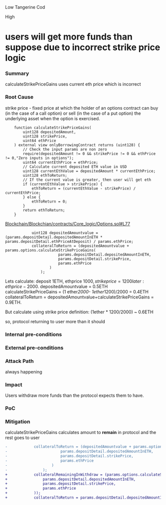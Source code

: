 Low Tangerine Cod

High

# users will get more funds than suppose due to incorrect strike price logic

### Summary

calculateStrikePriceGains uses current eth price which is incorrect

### Root Cause

strike price - fixed price at which the holder of an options contract can buy (in the case of a call option) or sell (in the case of a put option) the underlying asset when the option is exercised.

```solidity
    function calculateStrikePriceGains(
        uint128 depositedAmount,
        uint128 strikePrice,
        uint64 ethPrice
    ) external view onlyBorrowingContract returns (uint128) {
        // Check the input params are non zero
        require(depositedAmount != 0 && strikePrice != 0 && ethPrice != 0,"Zero inputs in options");
        uint64 currentEthPrice = ethPrice;
        // Calculate current deposited ETH value in USD
        uint128 currentEthValue = depositedAmount * currentEthPrice;
        uint128 ethToReturn;
        // If the current value is greater, then user will get eth
        if (currentEthValue > strikePrice) {
            ethToReturn = (currentEthValue - strikePrice) / currentEthPrice;
        } else {
            ethToReturn = 0;
        }
        return ethToReturn;
    }

```
[Blockchain/Blockchian/contracts/Core_logic/Options.sol#L77](https://github.com/sherlock-audit/2024-11-autonomint/blob/main/Blockchain/Blockchian/contracts/Core_logic/Options.sol#L77)
```solidity
            uint128 depositedAmountvalue = (params.depositDetail.depositedAmountInETH * params.depositDetail.ethPriceAtDeposit) / params.ethPrice;
            collateralToReturn = (depositedAmountvalue + params.options.calculateStrikePriceGains(
                        params.depositDetail.depositedAmountInETH,
                        params.depositDetail.strikePrice,
                        params.ethPrice
                    )
                );
```
[](https://github.com/sherlock-audit/2024-11-autonomint/blob/main/Blockchain/Blockchian/contracts/lib/BorrowLib.sol#L483)

Lets calculate:
deposit 1ETH, ethprice 1000$, strike price = 1200
later: ethprice - 2000$.
depositedAmountvalue = 0.5ETH
calculateStrikePriceGains = (1 ether*2000- 1ether*1200)/2000 = 0.4ETH
collateralToReturn =  depositedAmountvalue+calculateStrikePriceGains = 0.9ETH.

But calculate using strike price definition:
(1ether * 1200/2000) ~ 0.6ETH

so, protocol returning to user more than it should

### Internal pre-conditions

### External pre-conditions

### Attack Path

always happening

### Impact

Users withdraw more funds than the protocol expects them to have.

### PoC

### Mitigation
calculateStrikePriceGains calculates amount to **remain** in protocol and the rest goes to user
```diff
-            collateralToReturn = (depositedAmountvalue + params.options.calculateStrikePriceGains(
-                        params.depositDetail.depositedAmountInETH,
-                        params.depositDetail.strikePrice,
-                        params.ethPrice
-                    )
-                );
+            collateralRemainingInWithdraw = (params.options.calculateStrikePriceGains(
+                params.depositDetail.depositedAmountInETH,
+                params.depositDetail.strikePrice,
+                params.ethPrice
+            ));
+            collateralToReturn = params.depositDetail.depositedAmountInETH - collateralRemainingInWithdraw
```
